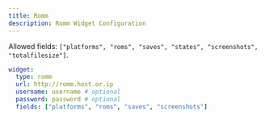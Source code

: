 ```yaml
---
title: Romm
description: Romm Widget Configuration
---
```


Allowed fields: `["platforms", "roms", "saves", "states", "screenshots", "totalfilesize"]`.

```yaml
widget:
  type: romm
  url: http://romm.host.or.ip
  username: username # optional
  password: password # optional
  fields: ["platforms", "roms", "saves", "screenshots"]
```
